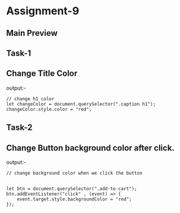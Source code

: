 # Assignment-9
## Main Preview

## Task-1
## Change Title Color
output:-

```
// change h1 color
let changeColor = document.querySelector(".caption h1");
changeColor.style.color = "red";
```
## Task-2
## Change Button background color after click.
output:-

```
// change background color when we click the button


let btn = document.querySelector(".add-to-cart");
btn.addEventListener("click" , (event) => {
    event.target.style.backgroundColor = "red";
});

```
